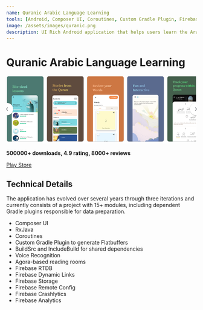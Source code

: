 ```yaml
---
name: Quranic Arabic Language Learning
tools: [Android, Composer UI, Coroutines, Custom Gradle Plugin, Firebase, Flatbuffers, Kotlin, Modular structure, React]
image: /assets/images/quranic.png
description: UI Rich Android application that helps users learn the Arabic language.
---
```


# Quranic Arabic Language Learning


![Job Readiness](/assets/images/quranic.png)

**500000+ downloads, 4.9 rating, 8000+ reviews**

[Play Store](https://play.google.com/store/apps/details?id=com.pnw.quranic.quranicandroid)

## Technical Details

The application has evolved over several years through three iterations and currently consists of a project with
15+ modules, including dependent Gradle plugins responsible for data preparation.

 - Composer UI
 - RxJava
 - Coroutines
 - Custom Gradle Plugin to generate Flatbuffers
 - BuildSrc and IncludeBuild for shared dependencies
 - Voice Recognition
 - Agora-based reading rooms
 - Firebase RTDB
 - Firebase Dynamic Links
 - Firebase Storage
 - Firebase Remote Config
 - Firebase Crashlytics
 - Firebase Analytics